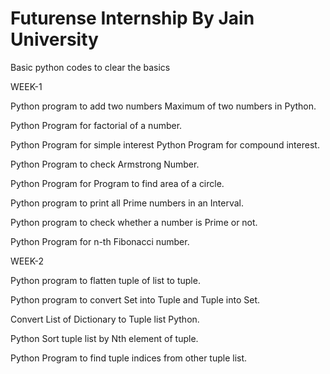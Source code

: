 # Futurense Internship By Jain University
Basic python codes to clear the basics 

WEEK-1

Python program to add two numbers Maximum of two numbers in Python.

Python Program for factorial of a number.

Python Program for simple interest Python Program for compound interest.

Python Program to check Armstrong Number.

Python Program for Program to find area of a circle.

Python program to print all Prime numbers in an Interval.

Python program to check whether a number is Prime or not.

Python Program for n-th Fibonacci number.

WEEK-2

Python program to flatten tuple of list to tuple.

Python program to convert Set into Tuple and Tuple into Set.

Convert List of Dictionary to Tuple list Python.

Python Sort tuple list by Nth element of tuple.

Python Program to find tuple indices from other tuple list.
